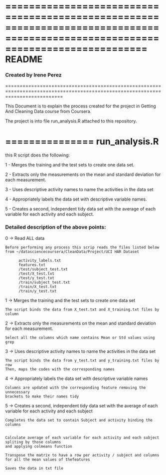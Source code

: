 ================================================================================================================================
README
======
### Created by Irene Perez
================================================================================================================================

This Document is to explain the process created for the project in Getting And Cleaning Data course from Coursera.

The project is into file run_analysis.R attached to this repository.


===============
run_analysis.R
===============

this R script does the following:

  1 -  Merges the training and the test sets to create one data set.
  
  2 -  Extracts only the measurements on the mean and standard deviation for each measurement. 
  
  3 -  Uses descriptive activity names to name the activities in the data set
  
  4 -  Appropriately labels the data set with descriptive variable names. 
  
  5 -  Creates a second, independent tidy data set with the average of each variable for each activity and each subject. 



### Detailed description of the above points:


0 -> Read ALL data

    Before performing any process this scrip reads the files listed below 
    from ~/datasciencecoursera/CleanData/Project/UCI HAR Dataset

          activity_labels.txt
          features.txt
          /test/subject_test.txt
          /test/X_test.txt
          /test/y_test.txt
          /train/subject_test.txt
          /train/X_test.txt
          /train/y_test.txt


1 -> Merges the training and the test sets to create one data set

    The script binds the data from X_test.txt and X_training.txt files by column 

2 -> Extracts only the measurements on the mean and standard deviation for each measurement. 

    Select all the columns which name contains Mean or Std values using grep


3 -> Uses descriptive activity names to name the activities in the data set

    The script binds the data from y_test.txt and y_training.txt files by row
    Then, maps the codes with the corresponding names


4 -> Appropriately labels the data set with descriptive variable names

    Columns are updated with the corresponding feature removing the unnecessary 
    brackets to make their names tidy



5 -> Creates a second, independent tidy data set with the average of each variable for 
   each activity and each subject



    Completes the data set to contain Subject and activity binding the columns


    Calculate average of each variable for each activity and each subject spliting by those columns
    and applying colmeans function
    
    Transpose the matrix to have a row per activity / subject and columns for all the mean values of thefeatures
    
    Saves the data in txt file


